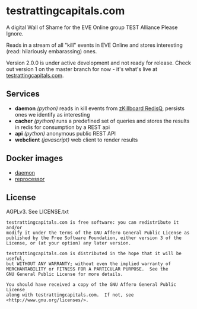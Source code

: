 # testrattingcapitals.com

A digital Wall of Shame for the EVE Online group TEST Alliance Please Ignore.

Reads in a stream of all "kill" events in EVE Online and stores interesting 
(read: hilariously embarassing) ones.

Version 2.0.0 is under active development and not ready for release. Check out
version 1 on the master branch for now - it's what's live at
[testrattingcapitals.com](https://testrattingcapitals.com).

## Services

* **daemon** _(python)_ reads in kill events from [zKillboard
  RedisQ](https://github.com/zKillboard/RedisQ), persists ones we identify as
  interesting
* **cacher** _(python)_  runs a predefined set of queries and stores the
  results in redis for consumption by a REST api
* **api** _(python)_ anonymous public REST API
* **webclient** _(javascript)_ web client to render results

## Docker images

* [daemon](https://hub.docker.com/r/tonymke/testrattingcapitals-daemon/)
* [reprocessor](https://hub.docker.com/r/tonymke/testrattingcapitals-reprocessor/)

## License

AGPLv3. See LICENSE.txt

    testrattingcapitals.com is free software: you can redistribute it and/or
    modify it under the terms of the GNU Affero General Public License as
    published by the Free Software Foundation, either version 3 of the
    License, or (at your option) any later version.

    testrattingcapitals.com is distributed in the hope that it will be useful,
    but WITHOUT ANY WARRANTY; without even the implied warranty of
    MERCHANTABILITY or FITNESS FOR A PARTICULAR PURPOSE.  See the
    GNU General Public License for more details.

    You should have received a copy of the GNU Affero General Public License
    along with testrattingcapitals.com.  If not, see 
    <http://www.gnu.org/licenses/>.
